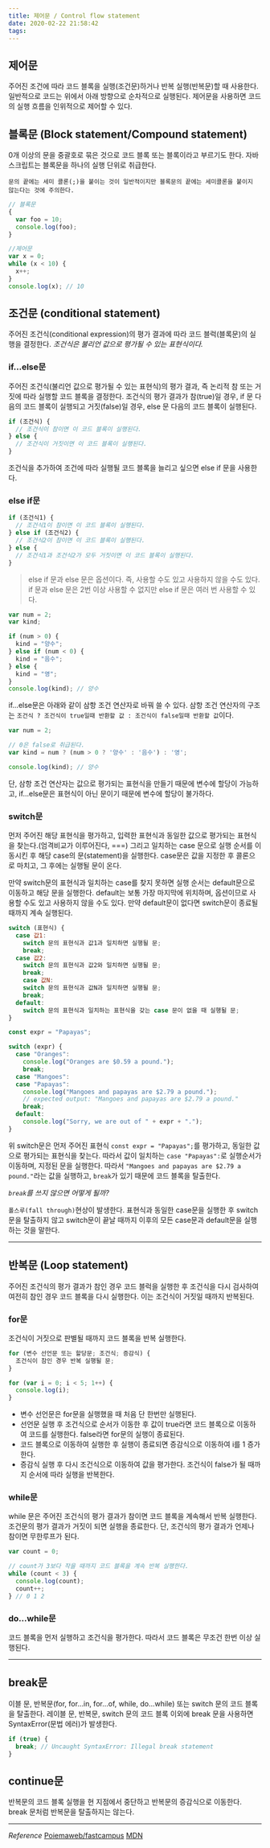 ```yaml
---
title: 제어문 / Control flow statement
date: 2020-02-22 21:58:42
tags:
---
```


## 제어문

주어진 조건에 따라 코드 블록을 실행(조건문)하거나 반복 실행(반복문)할 때 사용한다. 일반적으로 코드는 위에서 아래 방향으로 순차적으로 실행된다. 제어문을 사용하면 코드의 실행 흐름을 인위적으로 제어할 수 있다.

## 블록문 (Block statement/Compound statement)

0개 이상의 문을 중괄호로 묶은 것으로 코드 블록 또는 블록이라고 부르기도 한다. 자바스크립트는 블록문을 하나의 실행 단위로 취급한다.

`문의 끝에는 세미 콜론(;)을 붙이는 것이 일반적이지만 블록문의 끝에는 세미콜론을 붙이지 않는다는 것에 주의한다.`

```javascript
// 블록문
{
  var foo = 10;
  console.log(foo);
}

//제어문
var x = 0;
while (x < 10) {
  x++;
}
console.log(x); // 10
```

## 조건문 (conditional statement)

주어진 조건식(conditional expression)의 평가 결과에 따라 코드 블럭(블록문)의 실행을 결정한다. _조건식은 불리언 값으로 평가될 수 있는 표현식이다._

### if...else문

주어진 조건식(불리언 값으로 평가될 수 있는 표현식)의 평가 결과, 즉 논리적 참 또는 거짓에 따라 실행할 코드 블록을 결정한다. 조건식의 평가 결과가 참(true)일 경우, if 문 다음의 코드 블록이 실행되고 거짓(false)일 경우, else 문 다음의 코드 블록이 실행된다.

```javascript
if (조건식) {
  // 조건식이 참이면 이 코드 블록이 실행된다.
} else {
  // 조건식이 거짓이면 이 코드 블록이 실행된다.
}
```

조건식을 추가하여 조건에 따라 실행될 코드 블록을 늘리고 싶으면 else if 문을 사용한다.

### else if문

```javascript
if (조건식1) {
  // 조건식1이 참이면 이 코드 블록이 실행된다.
} else if (조건식2) {
  // 조건식2이 참이면 이 코드 블록이 실행된다.
} else {
  // 조건식1과 조건식2가 모두 거짓이면 이 코드 블록이 실행된다.
}
```

> else if 문과 else 문은 옵션이다. 즉, 사용할 수도 있고 사용하지 않을 수도 있다. if 문과 else 문은 2번 이상 사용할 수 없지만 else if 문은 여러 번 사용할 수 있다.

```javascript
var num = 2;
var kind;

if (num > 0) {
  kind = "양수";
} else if (num < 0) {
  kind = "음수";
} else {
  kind = "영";
}
console.log(kind); // 양수
```

if...else문은 아래와 같이 삼항 조건 연산자로 바꿔 쓸 수 있다. 삼항 조건 연산자의 구조는 `조건식 ? 조건식이 true일때 반환할 값 : 조건식이 false일때 반환할 값`이다.

```javascript
var num = 2;

// 0은 false로 취급된다.
var kind = num ? (num > 0 ? '양수' : '음수') : '영';

console.log(kind); // 양수
```

단, 삼항 조건 연산자는 값으로 평가되는 표현식을 만들기 때문에 변수에 할당이 가능하고, if...else문은 표현식이 아닌 문이기 때문에 변수에 할당이 불가하다.

### switch문

먼저 주어진 해당 표현식을 평가하고, 입력한 표현식과 동일한 값으로 평가되는 표현식을 찾는다.(엄격비교가 이루어진다, ===) 그리고 일치하는 case 문으로 실행 순서를 이동시킨 후 해당 case의 문(statement)을 실행한다. case문은 값을 지정한 후 콜론으로 마치고, 그 후에는 실행될 문이 온다.

만약 switch문의 표현식과 일치하는 case를 찾지 못하면 실행 순서는 default문으로 이동하고 해당 문을 실행한다. default는 보통 가장 마지막에 위치하며, 옵션이므로 사용할 수도 있고 사용하지 않을 수도 있다. 만약 default문이 없다면 switch문이 종료될 때까지 계속 실행된다.

```javascript
switch (표현식) {
  case 값1:
    switch 문의 표현식과 값1과 일치하면 실행될 문;
    break;
  case 값2:
    switch 문의 표현식과 값2와 일치하면 실행될 문;
    break;
    case 값N:
    switch 문의 표현식과 값N과 일치하면 실행될 문;
    break;
  default:
    switch 문의 표현식과 일치하는 표현식을 갖는 case 문이 없을 때 실행될 문;
}
```

```javascript
const expr = "Papayas";

switch (expr) {
  case "Oranges":
    console.log("Oranges are $0.59 a pound.");
    break;
  case "Mangoes":
  case "Papayas":
    console.log("Mangoes and papayas are $2.79 a pound.");
    // expected output: "Mangoes and papayas are $2.79 a pound."
    break;
  default:
    console.log("Sorry, we are out of " + expr + ".");
}
```

위 switch문은 먼저 주어진 표현식 `const expr = "Papayas";`를 평가하고, 동일한 값으로 평가되는 표현식을 찾는다. 따라서 값이 일치하는 `case "Papayas":`로 실행순서가 이동하며, 지정된 문을 실행한다. 따라서 `"Mangoes and papayas are $2.79 a pound."`라는 값을 실행하고, `break`가 있기 때문에 코드 블록을 탈출한다.

_`break`를 쓰지 않으면 어떻게 될까?_

`폴스루(fall through)`현상이 발생한다. 표현식과 동일한 case문을 실행한 후 switch문을 탈출하지 않고 switch문이 끝날 때까지 이후의 모든 case문과 default문을 실행하는 것을 말한다.

---

## 반복문 (Loop statement)

주어진 조건식의 평가 결과가 참인 경우 코드 블럭을 실행한 후 조건식을 다시 검사하여 여전히 참인 경우 코드 블록을 다시 실행한다. 이는 조건식이 거짓일 때까지 반복된다.

### for문

조건식이 거짓으로 판별될 때까지 코드 블록을 반복 실행한다.

```javascript
for (변수 선언문 또는 할당문; 조건식; 증감식) {
  조건식이 참인 경우 반복 실행될 문;
}

for (var i = 0; i < 5; 1++) {
  console.log(i);
}
```

- 변수 선언문은 for문을 실행했을 때 처음 단 한번만 실행된다.
- 선언문 실행 후 조건식으로 순서가 이동한 후 값이 true라면 코드 블록으로 이동하여 코드를 실행한다. false라면 for문의 실행이 종료된다.
- 코드 블록으로 이동하여 실행한 후 실행이 종료되면 증감식으로 이동하여 i를 1 증가한다.
- 증감식 실행 후 다시 조건식으로 이동하여 값을 평가한다. 조건식이 false가 될 때까지 순서에 따라 실행을 반복한다.

### while문

while 문은 주어진 조건식의 평가 결과가 참이면 코드 블록을 계속해서 반복 실행한다. 조건문의 평가 결과가 거짓이 되면 실행을 종료한다. 단, 조건식의 평가 결과가 언제나 참이면 무한루프가 된다.

```javascript
var count = 0;

// count가 3보다 작을 때까지 코드 블록을 계속 반복 실행한다.
while (count < 3) {
  console.log(count);
  count++;
} // 0 1 2
```

### do...while문

코드 블록을 먼저 실행하고 조건식을 평가한다. 따라서 코드 블록은 무조건 한번 이상 실행된다.

---

## break문

이블 문, 반복문(for, for…in, for…of, while, do…while) 또는 switch 문의 코드 블록을 탈출한다. 레이블 문, 반복문, switch 문의 코드 블록 이외에 break 문을 사용하면 SyntaxError(문법 에러)가 발생한다.

```javascript
if (true) {
  break; // Uncaught SyntaxError: Illegal break statement
}
```

## continue문

반복문의 코드 블록 실행을 현 지점에서 중단하고 반복문의 증감식으로 이동한다. break 문처럼 반복문을 탈출하지는 않는다.

---

_Reference_
[Poiemaweb/fastcampus](https://poiemaweb.com/fastcampus/control-flow)
[MDN](https://developer.mozilla.org/ko/docs/Web/JavaScript/Reference/Statements/switch)
